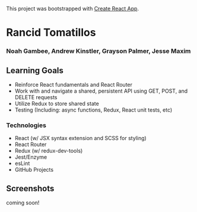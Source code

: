 This project was bootstrapped with [Create React App](https://github.com/facebook/create-react-app).

# Rancid Tomatillos
### Noah Gambee, Andrew Kinstler, Grayson Palmer, Jesse Maxim

## Learning Goals
- Reinforce React fundamentals and React Router
- Work with and navigate a shared, persistent API using GET, POST, and DELETE requests
- Utilize Redux to store shared state 
- Testing (Including: async functions, Redux, React unit tests, etc)

### Technologies 
- React (w/ JSX syntax extension and SCSS for styling)
- React Router
- Redux (w/ redux-dev-tools)
- Jest/Enzyme 
- esLint
- GitHub Projects

## Screenshots 
coming soon!

